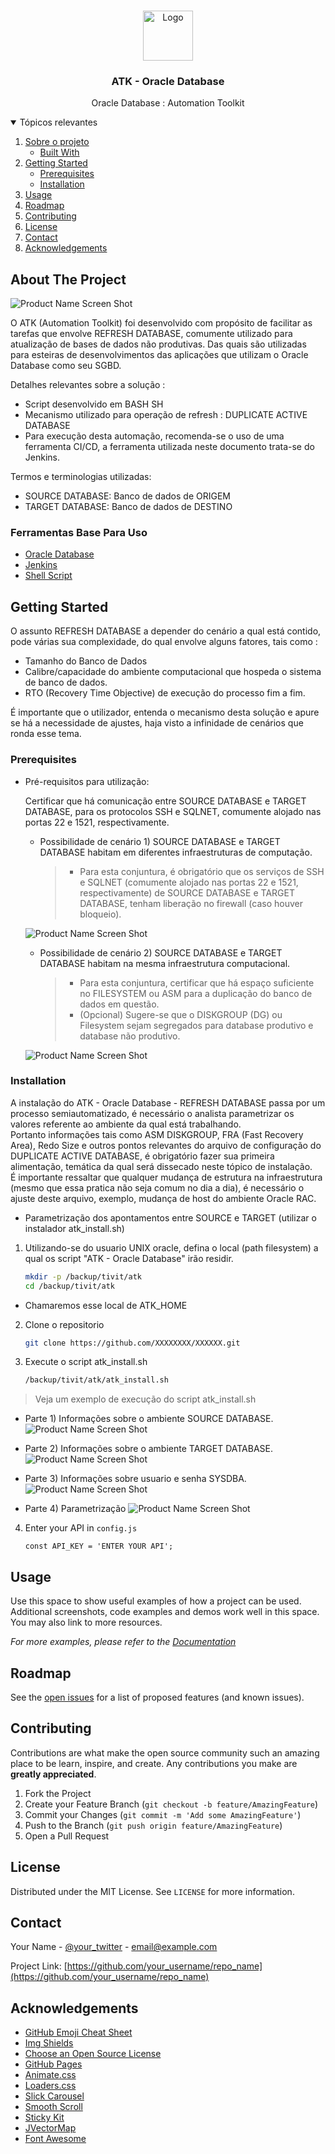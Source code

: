 <!-- PROJECT LOGO -->
<br />
<p align="center">
  <a href="https://github.com/othneildrew/Best-README-Template">
    <img src="images/logo_novo.png" alt="Logo" width="80" height="80">
  </a>

  <h3 align="center">ATK - Oracle Database</h3>

  <p align="center">
    Oracle Database : Automation Toolkit
    <br />
  </p>
</p>



<!-- TABLE OF CONTENTS -->
<details open="open">
  <summary>Tópicos relevantes</summary>
  <ol>
    <li>
      <a href="#about-the-project">Sobre o projeto</a>
      <ul>
        <li><a href="#built-with">Built With</a></li>
      </ul>
    </li>
    <li>
      <a href="#getting-started">Getting Started</a>
      <ul>
        <li><a href="#prerequisites">Prerequisites</a></li>
        <li><a href="#installation">Installation</a></li>
      </ul>
    </li>
    <li><a href="#usage">Usage</a></li>
    <li><a href="#roadmap">Roadmap</a></li>
    <li><a href="#contributing">Contributing</a></li>
    <li><a href="#license">License</a></li>
    <li><a href="#contact">Contact</a></li>
    <li><a href="#acknowledgements">Acknowledgements</a></li>
  </ol>
</details>



<!-- ABOUT THE PROJECT -->
## About The Project

![Product Name Screen Shot][product-screenshot]

O ATK (Automation Toolkit) foi desenvolvido com propósito de facilitar as tarefas que envolve REFRESH DATABASE, comumente utilizado para atualização de bases de dados não produtivas. Das quais são utilizadas para esteiras de desenvolvimentos das aplicações que utilizam o Oracle Database como seu SGBD.

Detalhes relevantes sobre a solução :
* Script desenvolvido em BASH SH
* Mecanismo utilizado para operação de refresh : DUPLICATE ACTIVE DATABASE
* Para execução desta automação, recomenda-se o uso de uma ferramenta CI/CD, a ferramenta utilizada neste documento trata-se do Jenkins.

Termos e terminologias utilizadas:
* SOURCE DATABASE: Banco de dados de ORIGEM
* TARGET DATABASE: Banco de dados de DESTINO


### Ferramentas Base Para Uso

* [Oracle Database](https://www.oracle.com/br/database/)
* [Jenkins](https://www.jenkins.io/)
* [Shell Script](https://www.gnu.org/software/bash/)



<!-- GETTING STARTED -->
## Getting Started

O assunto REFRESH DATABASE a depender do cenário a qual está contido, pode várias sua complexidade, do qual envolve alguns fatores, tais como : 
* Tamanho do Banco de Dados
* Calibre/capacidade do ambiente computacional que hospeda o sistema de banco de dados.
* RTO (Recovery Time Objective) de execução do processo fim a fim.

É importante que o utilizador, entenda o mecanismo desta solução e apure se há a necessidade de ajustes, haja visto a infinidade de cenários que ronda esse tema.



### Prerequisites


+  Pré-requisitos para utilização:

   Certificar que há comunicação entre SOURCE DATABASE e TARGET DATABASE, para os protocolos SSH e SQLNET, comumente alojado nas portas 22 e 1521, respectivamente.

   - Possibilidade de cenário 1) SOURCE DATABASE e TARGET DATABASE habitam em diferentes infraestruturas de computação.
		> * Para esta conjuntura, é obrigatório que os serviços de SSH e SQLNET (comumente alojado nas portas 22 e 1521, respectivamente) de SOURCE DATABASE e TARGET DATABASE, tenham liberação no firewall (caso houver bloqueio).

    ![Product Name Screen Shot][SOURCE_TARGET_DIFF]




		
   - Possibilidade de cenário 2) SOURCE DATABASE e TARGET DATABASE habitam na mesma infraestrutura computacional.
		> * Para esta conjuntura, certificar que há espaço suficiente no FILESYSTEM ou ASM para a duplicação do banco de dados em questão. 
           <br />
		> * (Opcional) Sugere-se que o DISKGROUP (DG) ou Filesystem sejam segregados para database produtivo e database não produtivo.
		
    ![Product Name Screen Shot][SOURCE_TARGET_EQ] 
		
		




		

	

### Installation

A instalação do ATK - Oracle Database - REFRESH DATABASE passa por um processo semiautomatizado, é necessário o analista parametrizar os valores referente ao ambiente da qual está trabalhando. 
<br />
Portanto informações tais como ASM DISKGROUP, FRA (Fast Recovery Area), Redo Size e outros pontos relevantes do arquivo de configuração do DUPLICATE ACTIVE DATABASE, é obrigatório fazer sua primeira alimentação, temática da qual será dissecado neste tópico de instalação.
<br />
É importante ressaltar que qualquer mudança de estrutura na infraestrutura (mesmo que essa pratica não seja comum no dia a dia), é necessário o ajuste deste arquivo, exemplo, mudança de host do ambiente Oracle RAC.
<br />


* Parametrização dos apontamentos entre SOURCE e TARGET (utilizar o instalador atk_install.sh)

1. Utilizando-se do usuario UNIX oracle, defina o local (path filesystem) a qual os script "ATK - Oracle Database" irão residir.

   ```sh
   mkdir -p /backup/tivit/atk
   cd /backup/tivit/atk
   ```
* Chamaremos esse local de ATK_HOME

   
2. Clone o repositorio
   ```sh
   git clone https://github.com/XXXXXXXX/XXXXXX.git
   ```
   
3. Execute o script atk_install.sh 
   ```sh
   /backup/tivit/atk/atk_install.sh
   ```
> Veja um exemplo de execução do script atk_install.sh

* Parte 1) Informações sobre o ambiente SOURCE DATABASE.
    ![Product Name Screen Shot][atk_install_sh_parte_1] 

* Parte 2) Informações sobre o ambiente TARGET DATABASE.
    ![Product Name Screen Shot][atk_install_sh_parte_2] 

* Parte 3) Informações sobre usuario e senha SYSDBA.
    ![Product Name Screen Shot][atk_install_sh_parte_3] 

* Parte 4) Parametrização
    ![Product Name Screen Shot][atk_install_sh_parte_4] 


   
4. Enter your API in `config.js`
   ```JS
   const API_KEY = 'ENTER YOUR API';
   ```



<!-- USAGE EXAMPLES -->
## Usage

Use this space to show useful examples of how a project can be used. Additional screenshots, code examples and demos work well in this space. You may also link to more resources.

_For more examples, please refer to the [Documentation](https://example.com)_



<!-- ROADMAP -->
## Roadmap

See the [open issues](https://github.com/othneildrew/Best-README-Template/issues) for a list of proposed features (and known issues).



<!-- CONTRIBUTING -->
## Contributing

Contributions are what make the open source community such an amazing place to be learn, inspire, and create. Any contributions you make are **greatly appreciated**.

1. Fork the Project
2. Create your Feature Branch (`git checkout -b feature/AmazingFeature`)
3. Commit your Changes (`git commit -m 'Add some AmazingFeature'`)
4. Push to the Branch (`git push origin feature/AmazingFeature`)
5. Open a Pull Request



<!-- LICENSE -->
## License

Distributed under the MIT License. See `LICENSE` for more information.



<!-- CONTACT -->
## Contact

Your Name - [@your_twitter](https://twitter.com/your_username) - email@example.com

Project Link: [https://github.com/your_username/repo_name](https://github.com/your_username/repo_name)



<!-- ACKNOWLEDGEMENTS -->
## Acknowledgements
* [GitHub Emoji Cheat Sheet](https://www.webpagefx.com/tools/emoji-cheat-sheet)
* [Img Shields](https://shields.io)
* [Choose an Open Source License](https://choosealicense.com)
* [GitHub Pages](https://pages.github.com)
* [Animate.css](https://daneden.github.io/animate.css)
* [Loaders.css](https://connoratherton.com/loaders)
* [Slick Carousel](https://kenwheeler.github.io/slick)
* [Smooth Scroll](https://github.com/cferdinandi/smooth-scroll)
* [Sticky Kit](http://leafo.net/sticky-kit)
* [JVectorMap](http://jvectormap.com)
* [Font Awesome](https://fontawesome.com)





<!-- MARKDOWN LINKS & IMAGES -->
<!-- https://www.markdownguide.org/basic-syntax/#reference-style-links -->
[contributors-shield]: https://img.shields.io/github/contributors/othneildrew/Best-README-Template.svg?style=for-the-badge
[contributors-url]: https://github.com/othneildrew/Best-README-Template/graphs/contributors
[forks-shield]: https://img.shields.io/github/forks/othneildrew/Best-README-Template.svg?style=for-the-badge
[forks-url]: https://github.com/othneildrew/Best-README-Template/network/members
[stars-shield]: https://img.shields.io/github/stars/othneildrew/Best-README-Template.svg?style=for-the-badge
[stars-url]: https://github.com/othneildrew/Best-README-Template/stargazers
[issues-shield]: https://img.shields.io/github/issues/othneildrew/Best-README-Template.svg?style=for-the-badge
[issues-url]: https://github.com/othneildrew/Best-README-Template/issues
[license-shield]: https://img.shields.io/github/license/othneildrew/Best-README-Template.svg?style=for-the-badge
[license-url]: https://github.com/othneildrew/Best-README-Template/blob/master/LICENSE.txt
[linkedin-shield]: https://img.shields.io/badge/-LinkedIn-black.svg?style=for-the-badge&logo=linkedin&colorB=555
[linkedin-url]: https://linkedin.com/in/othneildrew
[product-screenshot]: images/macro_refresh_database.png
[SOURCE_TARGET_DIFF]: images/SOURCE_TARGET_DIFERENTE_INFRA.png
[SOURCE_TARGET_EQ]: images/SOURCE_TARGET_MESMA_INFRA.png


[atk_install_sh_parte_1]: images/atk_install_sh_parte_1_source.png
[atk_install_sh_parte_2]: images/atk_install_sh_parte_2_target.png
[atk_install_sh_parte_3]: images/atk_install_sh_parte_3_password.png
[atk_install_sh_parte_4]: images/atk_install_sh_parte_4_password.png
